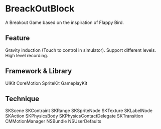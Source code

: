 # BreackOutBlock
A Breakout Game based on the inspiration of Flappy Bird.

## Feature

 Gravity induction (Touch to control in simulator).
 Support different levels.
 High level recording.

## Framework & Library

 UIKit
 CoreMotion
 SpriteKit
 GameplayKit

## Technique
 SKScene
 SKContraint
 SKRange
 SKSpriteNode
 SKTexture
 SKLabelNode
 SKAction
 SKPhysicsBody
 SKPhysicsContactDelegate
 SKTransition
 CMMotionManager
 NSBundle
 NSUserDefaults

